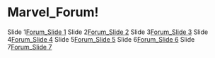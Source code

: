 # Marvel_Forum!
Slide 1[Forum_Slide 1](https://user-images.githubusercontent.com/116001407/220524956-a63e0eda-1f17-4ff8-824f-0532ad82fb68.png)
Slide 2[Forum_Slide 2](https://user-images.githubusercontent.com/116001407/220524960-4390a26b-74b1-4287-94da-879376f37b9f.png)
Slide 3[Forum_Slide 3](https://user-images.githubusercontent.com/116001407/220524963-f9acee1c-23b6-42fc-91d2-354da174a391.png)
Slide 4[Forum_Slide 4](https://user-images.githubusercontent.com/116001407/220524975-de0b8c87-44bf-4d05-88ca-0b015cd393f9.png)
Slide 5[Forum_Slide 5](https://user-images.githubusercontent.com/116001407/220524983-ba731614-06b4-4fbb-84bb-7861919ab540.png)
Slide 6[Forum_Slide 6](https://user-images.githubusercontent.com/116001407/220524991-e0d51279-fc6a-44cd-8b6b-f020cfe8e296.png)
Slide 7[Forum_Slide 7](https://user-images.githubusercontent.com/116001407/220524998-75e950d3-f9e5-4304-8e10-052dde1a2f93.png)

